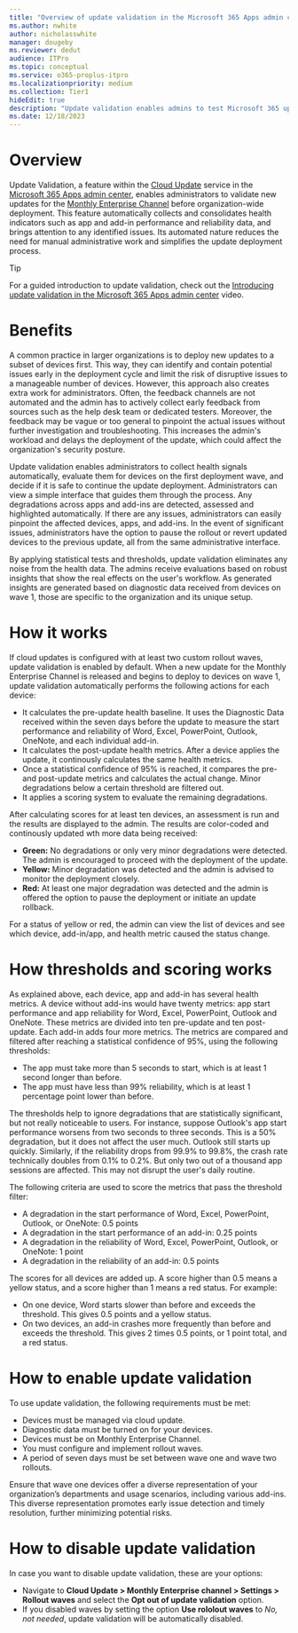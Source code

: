 ```yaml
---
title: "Overview of update validation in the Microsoft 365 Apps admin center"
ms.author: nwhite
author: nicholasswhite
manager: dougeby
ms.reviewer: dedut
audience: ITPro
ms.topic: conceptual
ms.service: o365-proplus-itpro
ms.localizationpriority: medium
ms.collection: Tier1
hideEdit: true
description: "Update validation enables admins to test Microsoft 365 updates on a subset of devices, ensuring stability before a full-scale rollout."
ms.date: 12/18/2023
---
```


# Overview
Update Validation, a feature within the [Cloud Update](cloud-update.md) service in the [Microsoft 365 Apps admin center](https://config.office.com), enables administrators to validate new updates for the [Monthly Enterprise Channel](../updates/overview-update-channels.md#monthly-enterprise-channel-overview) before organization-wide deployment. This feature automatically collects and consolidates health indicators such as app and add-in performance and reliability data, and brings attention to any identified issues. Its automated nature reduces the need for manual administrative work and simplifies the update deployment process.

> [!TIP]
> For a guided introduction to update validation, check out the [Introducing update validation in the Microsoft 365 Apps admin center](https://youtu.be/xZtXI-Ws-pE) video.

# Benefits
A common practice in larger organizations is to deploy new updates to a subset of devices first. This way, they can identify and contain potential issues early in the deployment cycle and limit the risk of disruptive issues to a manageable number of devices. However, this approach also creates extra work for administrators. Often, the feedback channels are not automated and the admin has to actively collect early feedback from sources such as the help desk team or dedicated testers. Moreover, the feedback may be vague or too general to pinpoint the actual issues without further investigation and troubleshooting. This increases the admin's workload and delays the deployment of the update, which could affect the organization's security posture.

Update validation enables administrators to collect health signals automatically, evaluate them for devices on the first deployment wave, and decide if it is safe to continue the update deployment. Administrators can view a simple interface that guides them through the process. Any degradations across apps and add-ins are detected, assessed and highlighted automatically. If there are any issues, administrators can easily pinpoint the affected devices, apps, and add-ins. In the event of significant issues, administrators have the option to pause the rollout or revert updated devices to the previous update, all from the same administrative interface.

By applying statistical tests and thresholds, update validation eliminates any noise from the health data. The admins receive evaluations based on robust insights that show the real effects on the user's workflow. As generated insights are generated based on diagnostic data received from devices on wave 1, those are specific to the organization and its unique setup.

# How it works

If cloud updates is configured with at least two custom rollout waves, update validation is enabled by default. When a new update for the Monthly Enterprise Channel is released and begins to deploy to devices on wave 1, update validation automatically performs the following actions for each device:

- It calculates the pre-update health baseline. It uses the Diagnostic Data received within the seven days before the update to measure the start performance and reliability of Word, Excel, PowerPoint, Outlook, OneNote, and each individual add-in.
- It calculates the post-update health metrics. After a device applies the update, it continously calculates the same health metrics.
- Once a statistical confidence of 95% is reached, it compares the pre- and post-update metrics and calculates the actual change. Minor degradations below a certain threshold are filtered out.
- It applies a scoring system to evaluate the remaining degradations.

After calculating scores for at least ten devices, an assessment is run and the results are displayed to the admin. The results are color-coded and continously updated wth more data being received:

- **Green:** No degradations or only very minor degradations were detected. The admin is encouraged to proceed with the deployment of the update.
- **Yellow:** Minor degradation was detected and the admin is advised to monitor the deployment closely.
- **Red:** At least one major degradation was detected and the admin is offered the option to pause the deployment or initiate an update rollback.

For a status of yellow or red, the admin can view the list of devices and see which device, add-in/app, and health metric caused the status change.

# How thresholds and scoring works

As explained above, each device, app and add-in has several health metrics. A device without add-ins would have twenty metrics: app start performance and app reliability for Word, Excel, PowerPoint, Outlook and OneNote. These metrics are divided into ten pre-update and ten post-update. Each add-in adds four more metrics. The metrics are compared and filtered after reaching a statistical confidence of 95%, using the following thresholds:

- The app must take more than 5 seconds to start, which is at least 1 second longer than before.
- The app must have less than 99% reliability, which is at least 1 percentage point lower than before.

The thresholds help to ignore degradations that are statistically significant, but not really noticeable to users. For instance, suppose Outlook's app start performance worsens from two seconds to three seconds. This is a 50% degradation, but it does not affect the user much. Outlook still starts up quickly. Similarly, if the reliability drops from 99.9% to 99.8%, the crash rate technically doubles from 0.1% to 0.2%. But only two out of a thousand app sessions are affected. This may not disrupt the user's daily routine.

The following criteria are used to score the metrics that pass the threshold filter:
- A degradation in the start performance of Word, Excel, PowerPoint, Outlook, or OneNote: 0.5 points
- A degradation in the start performance of an add-in: 0.25 points
- A degradation in the reliability of Word, Excel, PowerPoint, Outlook, or OneNote: 1 point
- A degradation in the reliability of an add-in: 0.5 points

The scores for all devices are added up. A score higher than 0.5 means a yellow status, and a score higher than 1 means a red status. For example:
- On one device, Word starts slower than before and exceeds the threshold. This gives 0.5 points and a yellow status.
- On two devices, an add-in crashes more frequently than before and exceeds the threshold. This gives 2 times 0.5 points, or 1 point total, and a red status.

# How to enable update validation

To use update validation, the following requirements must be met:
- Devices must be managed via cloud update.
- Diagnostic data must be turned on for your devices.
- Devices must be on Monthly Enterprise Channel.
- You must configure and implement rollout waves.
- A period of seven days must be set between wave one and wave two rollouts.

Ensure that wave one devices offer a diverse representation of your organization’s departments and usage scenarios, including various add-ins. This diverse representation promotes early issue detection and timely resolution, further minimizing potential risks.


# How to disable update validation

In case you want to disable update validation, these are your options:
- Navigate to **Cloud Update > Monthly Enterprise channel > Settings > Rollout waves** and select the **Opt out of update validation** option.
- If you disabled waves by setting the option **Use rololout waves** to *No, not needed*, update validation will be automatically disabled.
